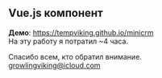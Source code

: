## Vue.js компонент
**Демо**: <https://tempviking.github.io/minicrm>  
На эту работу я потратил ~4 часа.

Спасибо всем, кто обратил внимание.  
<growlingviking@icloud.com>